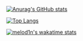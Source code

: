 [![Anurag's GitHub stats](https://github-readme-stats.vercel.app/api?username=melod1n&show_icons=true&theme=radical)](https://github.com/anuraghazra/github-readme-stats)

[![Top Langs](https://github-readme-stats.vercel.app/api/top-langs/?username=melod1n&show_icons=true&theme=radical)](https://github.com/anuraghazra/github-readme-stats)

[![melod1n's wakatime stats](https://github-readme-stats.vercel.app/api/wakatime?username=melod1n&show_icons=true&theme=radical)](https://github.com/anuraghazra/github-readme-stats)
<!--
**melod1n/melod1n** is a ✨ _special_ ✨ repository because its `README.md` (this file) appears on your GitHub profile.

Here are some ideas to get you started:

- 🔭 I’m currently working on ...
- 🌱 I’m currently learning ...
- 👯 I’m looking to collaborate on ...
- 🤔 I’m looking for help with ...
- 💬 Ask me about ...
- 📫 How to reach me: ...
- 😄 Pronouns: ...
- ⚡ Fun fact: ...
-->

